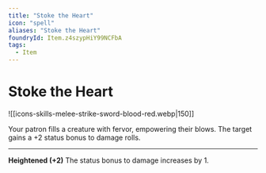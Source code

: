 ```yaml
---
title: "Stoke the Heart"
icon: "spell"
aliases: "Stoke the Heart"
foundryId: Item.z4szypHiY99NCFbA
tags:
  - Item
---
```


# Stoke the Heart
![[icons-skills-melee-strike-sword-blood-red.webp|150]]

Your patron fills a creature with fervor, empowering their blows. The target gains a +2 status bonus to damage rolls.

* * *

**Heightened (+2)** The status bonus to damage increases by 1.


